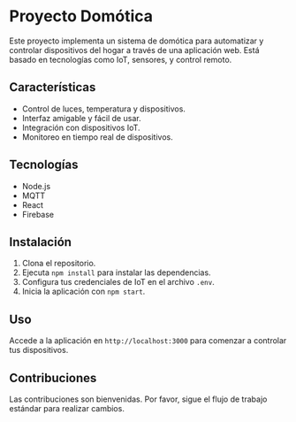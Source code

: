 # Proyecto Domótica

Este proyecto implementa un sistema de domótica para automatizar y controlar dispositivos del hogar a través de una aplicación web. Está basado en tecnologías como IoT, sensores, y control remoto.

## Características
- Control de luces, temperatura y dispositivos.
- Interfaz amigable y fácil de usar.
- Integración con dispositivos IoT.
- Monitoreo en tiempo real de dispositivos.

## Tecnologías
- Node.js
- MQTT
- React
- Firebase

## Instalación
1. Clona el repositorio.
2. Ejecuta `npm install` para instalar las dependencias.
3. Configura tus credenciales de IoT en el archivo `.env`.
4. Inicia la aplicación con `npm start`.

## Uso
Accede a la aplicación en `http://localhost:3000` para comenzar a controlar tus dispositivos.

## Contribuciones
Las contribuciones son bienvenidas. Por favor, sigue el flujo de trabajo estándar para realizar cambios.
